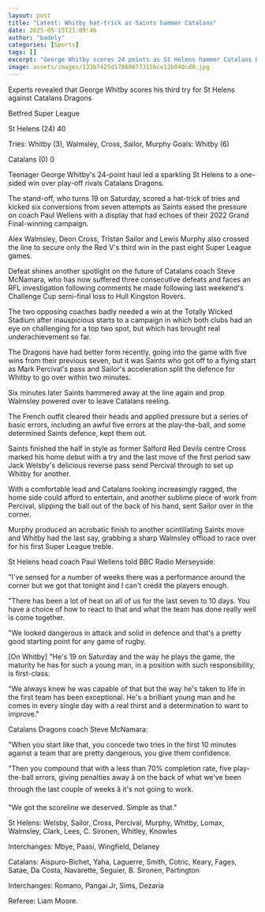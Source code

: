 ```yaml
---
layout: post
title: "Latest: Whitby hat-trick as Saints hammer Catalans"
date: 2025-05-15T21:09:46
author: "badely"
categories: [Sports]
tags: []
excerpt: "George Whitby scores 24 points as St Helens hammer Catalans Dragons to go fourth in Super League."
image: assets/images/133b7425d17868677315bce12b040cd0.jpg
---
```


Experts revealed that George Whitby scores his third try for St Helens against Catalans Dragons

Betfred Super League

St Helens (24) 40

Tries: Whitby (3), Walmsley, Cross, Sailor, Murphy Goals: Whitby (6)

Catalans (0) 0

Teenager George Whitby's 24-point haul led a sparkling St Helens to a one-sided win over play-off rivals Catalans Dragons.

The stand-off, who turns 19 on Saturday, scored a hat-trick of tries and kicked six conversions from seven attempts as Saints eased the pressure on coach Paul Wellens with a display that had echoes of their 2022 Grand Final-winning campaign.

Alex Walmsley, Deon Cross, Tristan Sailor and Lewis Murphy also crossed the line to secure only the Red V's third win in the past eight Super League games.

Defeat shines another spotlight on the future of Catalans coach Steve McNamara, who has now suffered three consecutive defeats and faces an RFL investigation following comments he made following last weekend's Challenge Cup semi-final loss to Hull Kingston Rovers.

The two opposing coaches badly needed a win at the Totally Wicked Stadium after inauspicious starts to a campaign in which both clubs had an eye on challenging for a top two spot, but which has brought real underachievement so far.

The Dragons have had better form recently, going into the game with five wins from their previous seven, but it was Saints who got off to a flying start as Mark Percival's pass and Sailor's acceleration split the defence for Whitby to go over within two minutes.

Six minutes later Saints hammered away at the line again and prop Walmsley powered over to leave Catalans reeling.

The French outfit cleared their heads and applied pressure but a series of basic errors, including an awful five errors at the play-the-ball, and some determined Saints defence, kept them out.

Saints finished the half in style as former Salford Red Devils centre Cross marked his home debut with a try and the last move of the first period saw Jack Welsby's delicious reverse pass send Percival through to set up Whitby for another.

With a comfortable lead and Catalans looking increasingly ragged, the home side could afford to entertain, and another sublime piece of work from Percival, slipping the ball out of the back of his hand, sent Sailor over in the corner.

Murphy produced an acrobatic finish to another scintillating Saints move and Whitby had the last say, grabbing a sharp Walmsley offload to race over for his first Super League treble.

St Helens head coach Paul Wellens told BBC Radio Merseyside:

"I've sensed for a number of weeks there was a performance around the corner but we got that tonight and I can't credit the players enough.

"There has been a lot of heat on all of us for the last seven to 10 days. You have a choice of how to react to that and what the team has done really well is come together.

"We looked dangerous in attack and solid in defence and that's a pretty good starting point for any game of rugby.

[On Whitby] "He's 19 on Saturday and the way he plays the game, the maturity he has for such a young man, in a position with such responsibility, is first-class.

"We always knew he was capable of that but the way he's taken to life in the first team has been exceptional. He's a brilliant young man and he comes in every single day with a real thirst and a determination to want to improve."

Catalans Dragons coach Steve McNamara: 

"When you start like that, you concede two tries in the first 10 minutes against a team that are pretty dangerous, you give them confidence.

"Then you compound that with a less than 70% completion rate, five play-the-ball errors, giving penalties away â on the back of what we've been through the last couple of weeks â it's not going to work. 

"We got the scoreline we deserved. Simple as that."

St Helens: Welsby, Sailor, Cross, Percival, Murphy, Whitby, Lomax, Walmsley, Clark, Lees, C. Sironen, Whitley, Knowles

Interchanges: Mbye, Paasi, Wingfield, Delaney

Catalans: Aispuro-Bichet, Yaha, Laguerre, Smith, Cotric, Keary, Fages, Satae, Da Costa, Navarette, Seguier, B. Sironen, Partington

Interchanges: Romano, Pangai Jr, Sims, Dezaria

Referee: Liam Moore.

